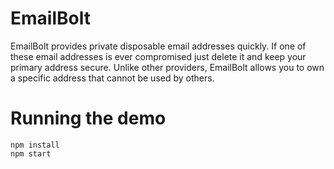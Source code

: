 # EmailBolt

EmailBolt provides private disposable email addresses quickly. If one of these email addresses is ever compromised just delete it and keep your primary address secure. Unlike other providers, EmailBolt allows you to own a specific address that cannot be used by others.

# Running the demo

```
npm install
npm start
```
